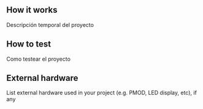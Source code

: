 <!---

This file is used to generate your project datasheet. Please fill in the information below and delete any unused
sections.

You can also include images in this folder and reference them in the markdown. Each image must be less than
512 kb in size, and the combined size of all images must be less than 1 MB.
-->

## How it works

Descripción temporal del proyecto

## How to test

Como testear el proyecto

## External hardware

List external hardware used in your project (e.g. PMOD, LED display, etc), if any
